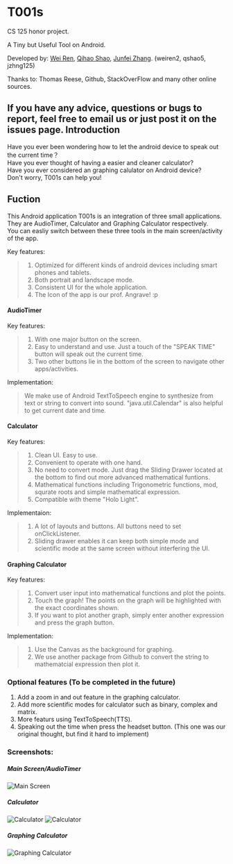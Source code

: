 T001s
====
CS 125 honor project.

A Tiny but Useful Tool on Android.

Developed by: [Wei Ren](https://github.com/victor-ren), [Qihao Shao](https://github.com/QihaoShao), [Junfei Zhang](https://github.com/harvey940906). (weiren2, qshao5, jzhng125)  

Thanks to: Thomas Reese, Github, StackOverFlow and many other online sources. 

If you have any advice, questions or bugs to report, feel free to email us or just post it on the issues page.
Introduction
---
Have you ever been wondering how to let the android device to speak out the current time？  
Have you ever thought of having a easier and cleaner calculator?  
Have you ever considered an graphing calulator on Android device?  
Don't worry, T001s can help you!  

Fuction
---
This Android application T001s is an integration of three small applications. They are AudioTimer, Calculator and Graphing Calculator respectively.  
You can easliy switch between these three tools in the main screen/activity of the app.

Key features:
 >1. Optimized for different kinds of android devices including smart phones and tablets.
 >2. Both portrait and landscape mode. 
 >3. Consistent UI for the whole application.
 >4. The Icon of the app is our prof. Angrave! :p

#### AudioTimer
Key features:  
 >1. With one major button on the screen.  
 >2. Easy to understand and use. Just a touch of the "SPEAK TIME" button will speak out the current time.  
 >3. Two other buttons lie in the bottom of the screen to navigate other apps/activities.  
 
Implementation:  
 >We make use of Android TextToSpeech engine to synthesize from text or string to convert into sound. "java.util.Calendar" is also helpful to get current date and time.
 
#### Calculator
Key features:
 >1. Clean UI. Easy to use.
 >2. Convenient to operate with one hand.
 >3. No need to convert mode. Just drag the Sliding Drawer located at the bottom to find out more advanced mathematical funtions.
 >4. Mathematical functions including Trigonometric functions, mod, squrate roots and simple mathematical expression.  
 >5. Compatible with theme "Holo Light".

Implementaion:
 >1. A lot of layouts and buttons. All buttons need to set onClickListener.
 >2. Sliding drawer enables it can keep both simple mode and scientific mode at the same screen without interfering the UI.
 
#### Graphing Calculator
Key features:
 >1. Convert user input into mathematical functions and plot the points.
 >2. Touch the graph! The points on the graph will be highlighted with the exact coordinates shown.
 >3. If you want to plot another graph, simply enter another expression and press the graph button.

Implementation:
 >1. Use the Canvas as the background for graphing.
 >2. We use another package from Github to convert the string to mathematcial expression then plot it.
 
### Optional features (To be completed in the future)
1. Add a zoom in and out feature in the graphing calculator.
2. Add more scientific modes for calculator such as binary, complex and matrix.
3. More featurs using TextToSpeech(TTS).
4. Speaking out the time when press the headset button. (This one was our original thought, but find it hard to implement)

### Screenshots:

##### Main Screen/AudioTimer 
![Main Screen](https://github.com/victor-ren/T001s/raw/master/01.png)  
##### Calculator
![Calculator](https://github.com/victor-ren/T001s/raw/master/02.png)
![Calculator](https://github.com/victor-ren/T001s/raw/master/03.png)
##### Graphing Calculator  
![Graphing Calculator](https://github.com/victor-ren/T001s/raw/master/04.png) 

